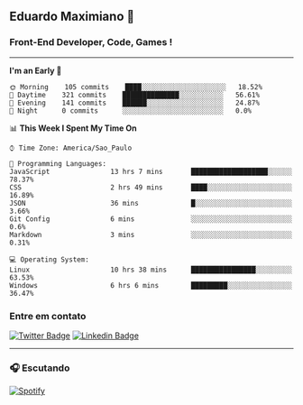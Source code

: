 ## Eduardo Maximiano 👋

### Front-End Developer, Code, Games !

---

<!--START_SECTION:waka-->
**I'm an Early 🐤** 

```text
🌞 Morning    105 commits    ████░░░░░░░░░░░░░░░░░░░░░   18.52% 
🌆 Daytime    321 commits    ██████████████░░░░░░░░░░░   56.61% 
🌃 Evening    141 commits    ██████░░░░░░░░░░░░░░░░░░░   24.87% 
🌙 Night      0 commits      ░░░░░░░░░░░░░░░░░░░░░░░░░   0.0%

```


📊 **This Week I Spent My Time On** 

```text
⌚︎ Time Zone: America/Sao_Paulo

💬 Programming Languages: 
JavaScript               13 hrs 7 mins       ███████████████████░░░░░░   78.37% 
CSS                      2 hrs 49 mins       ████░░░░░░░░░░░░░░░░░░░░░   16.89% 
JSON                     36 mins             █░░░░░░░░░░░░░░░░░░░░░░░░   3.66% 
Git Config               6 mins              ░░░░░░░░░░░░░░░░░░░░░░░░░   0.6% 
Markdown                 3 mins              ░░░░░░░░░░░░░░░░░░░░░░░░░   0.31%

💻 Operating System: 
Linux                    10 hrs 38 mins      ████████████████░░░░░░░░░   63.53% 
Windows                  6 hrs 6 mins        █████████░░░░░░░░░░░░░░░░   36.47%

```


<!--END_SECTION:waka-->

### Entre em contato

[![Twitter Badge](https://img.shields.io/badge/-@edmaxi-1ca0f1?style=flat-square&labelColor=1ca0f1&logo=twitter&logoColor=white&link=https://twitter.com/edmaxi)](https://twitter.com/edmaxi)
[![Linkedin Badge](https://img.shields.io/badge/-Eduardo_Maximiano-0077B5?style=flat-square&logo=Linkedin&logoColor=white&link=https://www.linkedin.com/in/maximiano-eduardo)](https://www.linkedin.com/in/maximiano-eduardo)

---

### 🎧 Escutando
[![Spotify](https://novatorem-sandy.vercel.app/api/spotify)](https://open.spotify.com/user/comgigo)

